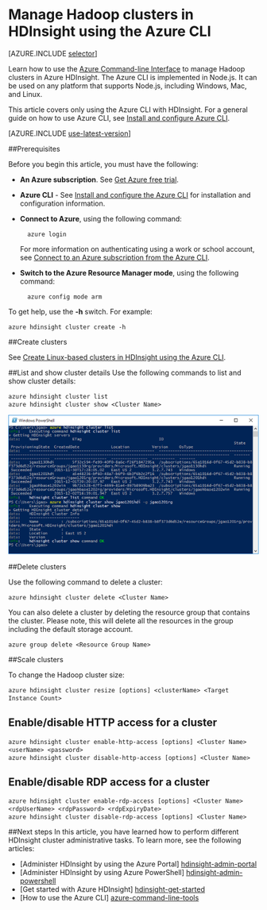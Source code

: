 <properties
	pageTitle="Manage Hadoop clusters using Azure CLI | Microsoft Azure"
	description="How to use the Azure CLI to manage Hadoop clusters in HDIsight"
	services="hdinsight"
	editor="cgronlun"
	manager="paulettm"
	authors="mumian"
	tags="azure-portal"
	documentationCenter=""/>

<tags
	ms.service="hdinsight"
	ms.workload="big-data"
	ms.tgt_pltfrm="na"
	ms.devlang="na"
	ms.topic="article"
	ms.date="05/24/2016"
	ms.author="jgao"/>

# Manage Hadoop clusters in HDInsight using the Azure CLI

[AZURE.INCLUDE [selector](../../includes/hdinsight-portal-management-selector.md)]

Learn how to use the [Azure Command-line Interface](../xplat-cli-install.md) to manage Hadoop clusters in Azure HDInsight. The Azure CLI is implemented in Node.js. It can be used on any platform that supports Node.js, including Windows, Mac, and Linux.

This article covers only using the Azure CLI with HDInsight. For a general guide on how to use Azure CLI, see [Install and configure Azure CLI][azure-command-line-tools].

[AZURE.INCLUDE [use-latest-version](../../includes/hdinsight-use-latest-cli.md)]

##Prerequisites

Before you begin this article, you must have the following:

- **An Azure subscription**. See [Get Azure free trial](https://azure.microsoft.com/documentation/videos/get-azure-free-trial-for-testing-hadoop-in-hdinsight/).
- **Azure CLI** - See [Install and configure the Azure CLI](../xplat-cli-install.md) for installation and configuration information.
- **Connect to Azure**, using the following command:

		azure login

	For more information on authenticating using a work or school account, see [Connect to an Azure subscription from the Azure CLI](xplat-cli-connect.md).
	
- **Switch to the Azure Resource Manager mode**, using the following command:

		azure config mode arm

To get help, use the **-h** switch.  For example:

	azure hdinsight cluster create -h
	
##Create clusters

See [Create Linux-based clusters in HDInsight using the Azure CLI](hdinsight-hadoop-create-linux-clusters-azure-cli.md).

##List and show cluster details
Use the following commands to list and show cluster details:

	azure hdinsight cluster list
	azure hdinsight cluster show <Cluster Name>

![HDI.CLIListCluster][image-cli-clusterlisting]


##Delete clusters

Use the following command to delete a cluster:

	azure hdinsight cluster delete <Cluster Name>

You can also delete a cluster by deleting the resource group that contains the cluster. Please note, this will delete all the resources in the group including the default storage account.

	azure group delete <Resource Group Name>

##Scale clusters

To change the Hadoop cluster size:

	azure hdinsight cluster resize [options] <clusterName> <Target Instance Count>


## Enable/disable HTTP access for a cluster

	azure hdinsight cluster enable-http-access [options] <Cluster Name> <userName> <password>
	azure hdinsight cluster disable-http-access [options] <Cluster Name>

## Enable/disable RDP access for a cluster

  	azure hdinsight cluster enable-rdp-access [options] <Cluster Name> <rdpUserName> <rdpPassword> <rdpExpiryDate>
  	azure hdinsight cluster disable-rdp-access [options] <Cluster Name>


##Next steps
In this article, you have learned how to perform different HDInsight cluster administrative tasks. To learn more, see the following articles:

* [Administer HDInsight by using the Azure Portal] [hdinsight-admin-portal]
* [Administer HDInsight by using Azure PowerShell] [hdinsight-admin-powershell]
* [Get started with Azure HDInsight] [hdinsight-get-started]
* [How to use the Azure CLI] [azure-command-line-tools]


[azure-command-line-tools]: ../xplat-cli-install.md
[azure-create-storageaccount]: ../storage-create-storage-account.md
[azure-purchase-options]: http://azure.microsoft.com/pricing/purchase-options/
[azure-member-offers]: http://azure.microsoft.com/pricing/member-offers/
[azure-free-trial]: http://azure.microsoft.com/pricing/free-trial/


[hdinsight-admin-portal]: hdinsight-administer-use-management-portal.md
[hdinsight-admin-powershell]: hdinsight-administer-use-powershell.md
[hdinsight-get-started]: hdinsight-hadoop-linux-tutorial-get-started.md

[image-cli-account-download-import]: ./media/hdinsight-administer-use-command-line/HDI.CLIAccountDownloadImport.png
[image-cli-clustercreation]: ./media/hdinsight-administer-use-command-line/HDI.CLIClusterCreation.png
[image-cli-clustercreation-config]: ./media/hdinsight-administer-use-command-line/HDI.CLIClusterCreationConfig.png
[image-cli-clusterlisting]: ./media/hdinsight-administer-use-command-line/HDI.CLIListClusters.png "List and show clusters"
